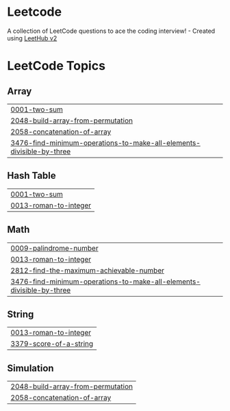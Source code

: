 # Leetcode
A collection of LeetCode questions to ace the coding interview! - Created using [LeetHub v2](https://github.com/arunbhardwaj/LeetHub-2.0)

<!---LeetCode Topics Start-->
# LeetCode Topics
## Array
|  |
| ------- |
| [0001-two-sum](https://github.com/Seon-07/Leetcode/tree/master/0001-two-sum) |
| [2048-build-array-from-permutation](https://github.com/Seon-07/Leetcode/tree/master/2048-build-array-from-permutation) |
| [2058-concatenation-of-array](https://github.com/Seon-07/Leetcode/tree/master/2058-concatenation-of-array) |
| [3476-find-minimum-operations-to-make-all-elements-divisible-by-three](https://github.com/Seon-07/Leetcode/tree/master/3476-find-minimum-operations-to-make-all-elements-divisible-by-three) |
## Hash Table
|  |
| ------- |
| [0001-two-sum](https://github.com/Seon-07/Leetcode/tree/master/0001-two-sum) |
| [0013-roman-to-integer](https://github.com/Seon-07/Leetcode/tree/master/0013-roman-to-integer) |
## Math
|  |
| ------- |
| [0009-palindrome-number](https://github.com/Seon-07/Leetcode/tree/master/0009-palindrome-number) |
| [0013-roman-to-integer](https://github.com/Seon-07/Leetcode/tree/master/0013-roman-to-integer) |
| [2812-find-the-maximum-achievable-number](https://github.com/Seon-07/Leetcode/tree/master/2812-find-the-maximum-achievable-number) |
| [3476-find-minimum-operations-to-make-all-elements-divisible-by-three](https://github.com/Seon-07/Leetcode/tree/master/3476-find-minimum-operations-to-make-all-elements-divisible-by-three) |
## String
|  |
| ------- |
| [0013-roman-to-integer](https://github.com/Seon-07/Leetcode/tree/master/0013-roman-to-integer) |
| [3379-score-of-a-string](https://github.com/Seon-07/Leetcode/tree/master/3379-score-of-a-string) |
## Simulation
|  |
| ------- |
| [2048-build-array-from-permutation](https://github.com/Seon-07/Leetcode/tree/master/2048-build-array-from-permutation) |
| [2058-concatenation-of-array](https://github.com/Seon-07/Leetcode/tree/master/2058-concatenation-of-array) |
<!---LeetCode Topics End-->